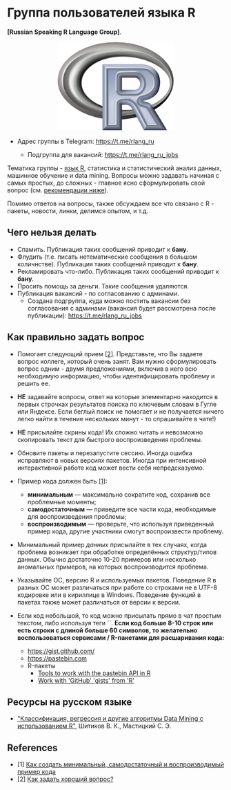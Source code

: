 # Группа пользователей языка R   
**[Russian Speaking R Language Group]**. 

<p align="center">
<img src = "./R_logo.png" width=270> 
</p>

- Адрес группы в Telegram: https://t.me/rlang_ru 
    
    - Подгруппа для вакансий: https://t.me/rlang_ru_jobs

Тематика группы - [язык R](https://www.r-project.org), статистика и статистический анализ данных, машинное обучение и data mining. Вопросы можно задавать начиная с самых простых, до сложных - главное ясно сформулировать свой вопрос (см. [рекомендации ниже](https://github.com/r-lang-group-ru/group-rules/blob/master/README.md#как-правильно-задать-вопрос)).

Помимо ответов на вопросы, также обсуждаем все что связано с R - пакеты, новости, линки, делимся опытом, и т.д.

## Чего нельзя делать

- Спамить. Публикация таких сообщений приводит к **бану**.
- Флудить (т.е. писать нетематические сообщения в большом количнстве). Публикация таких сообщений приводит к **бану**.
- Рекламировать что-либо. Публикация таких сообщений приводит к **бану**.
- Просить помощь за деньги. Такие сообщения удаляются.
- Публикация вакансий - по согласованию с админами. 
    - Создана подгруппа, куда можно постить вакансии без согласования с админами (вакансия будет рассмотрена после публикации): https://t.me/rlang_ru_jobs

## Как правильно задать вопрос

- Помогает следующий прием [[2]](#references). Представьте, что Вы задаете вопрос коллеге, который очень занят. Вам нужно сформулировать вопрос одним - двумя предложениями, включив в него всю необходимую информацию, чтобы идентифицировать проблему и решить ее. 

- **НЕ** задавайте вопросы, ответ на которые элементарно находится в первых строчках результатов поиска по ключевым словам в Гугле или Яндексе. Если беглый поиск не помогает и не получается ничего легко найти в течение нескольких минут - то спрашивайте в чате!)

- **НЕ** присылайте скрины кода! Их сложно читать и невозможно скопировать текст для быстрого воспроизведения проблемы.

- Обновите пакеты и перезапустите сессию. Иногда ошибка исправляют в новых версиях пакетов. Иногда при интенсивной интерактивной работе код может вести себя непредсказуемо.

- Пример кода должен быть [[1]](#references):
    
    - **минимальным** — максимально сократите код, сохранив все проблемные моменты;
    - **самодостаточным** — приведите все части кода, необходимые для воспроизведения проблемы;
    - **воспроизводимым** — проверьте, что используя приведенный пример кода, другие участники смогут воспроизвести проблему.

- Минимальный пример _данных_ присылайте в тех случаях, когда проблема возникает при обработке определённых структур/типов данных. Обычно достаточно 10-20 примеров или несколько аномальных примеров, на которых воспроизводится проблема.

- Указывайте ОС, версию R и используемых пакетов. Поведение R в разных ОС может различаться при работе со строками не в UTF-8 кодировке или в кириллице в Windows. Поведение функций в пакетах также может различаться от версии к версии.

- Если код небольшой, то код можно присылать прямо в чат простым текстом, либо используя теги ``.  **Если код больше 8-10 строк или есть строки с длиной больше 60 символов, то желательно воспользоваться сервисами / R-пакетами для расшаривания кода:**

    - https://gist.github.com/
    - https://pastebin.com
    - R-пакеты
        - [Tools to work with the pastebin API in R](https://github.com/hrbrmstr/pastebin) 
        - [Work with 'GitHub' 'gists' from 'R'](https://cran.r-project.org/web/packages/gistr/index.html)


## Ресурсы на русском языке

- ["Классификация, регрессия и другие алгоритмы Data Mining с использованием R"](https://ranalytics.github.io/data-mining/index.html), Шитиков В. К., Мастицкий С. Э.


## References 

- [1] [Как создать минимальный, самодостаточный и воспроизводимый пример кода](https://ru.stackoverflow.com/help/minimal-reproducible-example)
- [2] [Как задать хороший вопрос?](https://ru.stackoverflow.com/help/how-to-ask)


